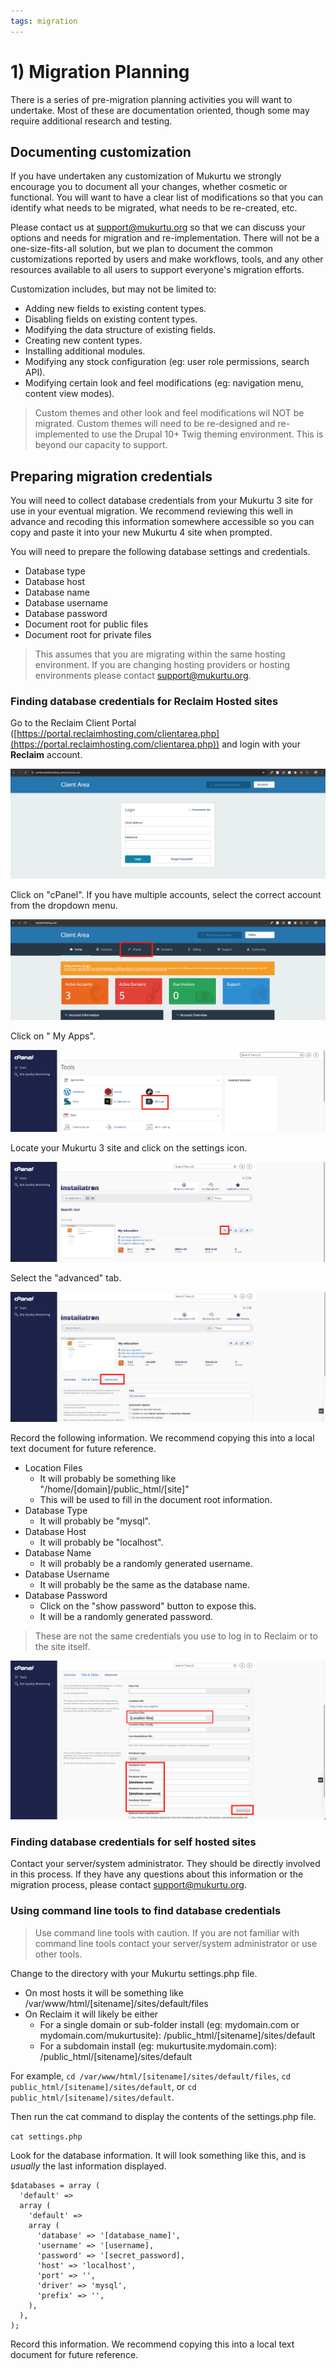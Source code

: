 ```yaml
---
tags: migration
---
```


# 1) Migration Planning

There is a series of pre-migration planning activities you will want to undertake. Most of these are documentation oriented, though some may require additional research and testing.

## Documenting customization

If you have undertaken any customization of Mukurtu we strongly encourage you to document all your changes, whether cosmetic or functional. You will want to have a clear list of modifications so that you can identify what needs to be migrated, what needs to be re-created, etc.

Please contact us at [support@mukurtu.org](mailto:support@mukurtu.org) so that we can discuss your options and needs for migration and re-implementation. There will not be a one-size-fits-all solution, but we plan to document the common customizations reported by users and make workflows, tools, and any other resources available to all users to support everyone's migration efforts.

Customization includes, but may not be limited to:
- Adding new fields to existing content types.
- Disabling fields on existing content types.
- Modifying the data structure of existing fields.
- Creating new content types.
- Installing additional modules.
- Modifying any stock configuration (eg: user role permissions, search API).
- Modifying certain look and feel modifications (eg: navigation menu, content view modes).

> Custom themes and other look and feel modifications wil NOT be migrated. Custom themes will need to be re-designed and re-implemented to use the Drupal 10+ Twig theming environment. This is beyond our capacity to support.

## Preparing migration credentials

You will need to collect database credentials from your Mukurtu 3 site for use in your eventual migration. We recommend reviewing this well in advance and recoding this information somewhere accessible so you can copy and paste it into your new Mukurtu 4 site when prompted.

You will need to prepare the following database settings and credentials.
- Database type
- Database host
- Database name
- Database username
- Database password
- Document root for public files
- Document root for private files

> This assumes that you are migrating within the same hosting environment. If you are changing hosting providers or hosting environments please contact [support@mukurtu.org](mailto:support@mukurtu.org).

### Finding database credentials for Reclaim Hosted sites

Go to the Reclaim Client Portal ([https://portal.reclaimhosting.com/clientarea.php](https://portal.reclaimhosting.com/clientarea.php)) and login with your **Reclaim** account.

![migration-credentials-01](../_embeds/migration-credentials-01.png)

Click on "cPanel". If you have multiple accounts, select the correct account from the dropdown menu.

![migration-credentials-02](../_embeds/migration-credentials-02.png)

Click on " My Apps".

![migration-credentials-03](../_embeds/migration-credentials-03.png)

Locate your Mukurtu 3 site and click on the settings icon.

![migration-credentials-04](../_embeds/migration-credentials-04.png)

Select the "advanced" tab.

![migration-credentials-05](../_embeds/migration-credentials-05.png)

Record the following information. We recommend copying this into a local text document for future reference.
- Location Files
  - It will probably be something like "/home/[domain]/public_html/[site]"
  - This will be used to fill in the document root information.
- Database Type
  - It will probably be "mysql".
- Database Host
  - It will probably be "localhost".
- Database Name
  - It will probably be a randomly generated username.
- Database Username
  - It will probably be the same as the database name.
- Database Password
  - Click on the "show password" button to expose this.
  - It will be a randomly generated password.
 
> These are not the same credentials you use to log in to Reclaim or to the site itself.

![migration-credentials-06](../_embeds/migration-credentials-06.png)

### Finding database credentials for self hosted sites

Contact your server/system administrator. They should be directly involved in this process. If they have any questions about this information or the migration process, please contact [support@mukurtu.org](mailto:support@mukurtu.org).

### Using command line tools to find database credentials

> Use command line tools with caution. If you are not familiar with command line tools contact your server/system administrator or use other tools.

Change to the directory with your Mukurtu settings.php file.
- On most hosts it will be something like /var/www/html/[sitename]/sites/default/files
- On Reclaim it will likely be either
  - For a single domain or sub-folder install (eg: mydomain.com or mydomain.com/mukurtusite): /public_html/[sitename]/sites/default
  - For a subdomain install (eg: mukurtusite.mydomain.com): /public_html/[sitename]/sites/default

For example, ```cd /var/www/html/[sitename]/sites/default/files```, ```cd public_html/[sitename]/sites/default```, or ```cd public_html/[sitename]/sites/default```.

Then run the cat command to display the contents of the settings.php file.

```cat settings.php```

Look for the database information. It will look something like this, and is *usually* the last information displayed.

```
$databases = array (
  'default' =>
  array (
    'default' =>
    array (
      'database' => '[database_name]',
      'username' => '[username],
      'password' => '[secret_password],
      'host' => 'localhost',
      'port' => '',
      'driver' => 'mysql',
      'prefix' => '',
    ),
  ),
);
```

Record this information. We recommend copying this into a local text document for future reference.
